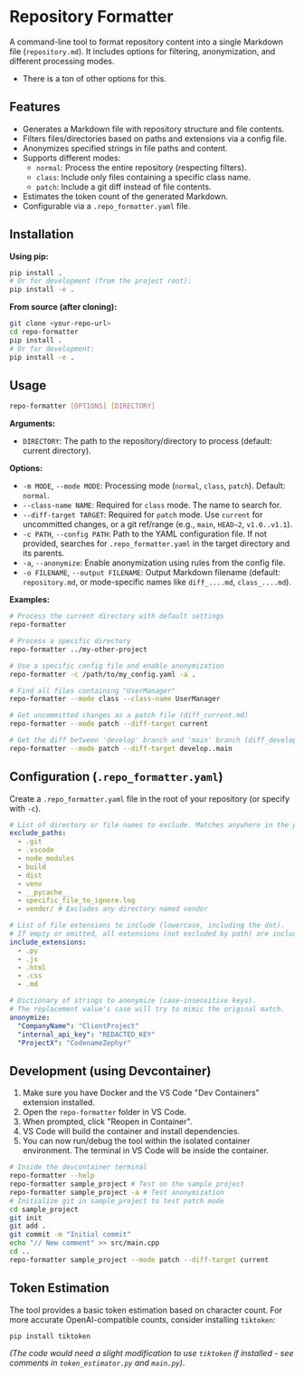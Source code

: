 # Repository Formatter

A command-line tool to format repository content into a single Markdown file (`repository.md`). It includes options for filtering, anonymization, and different processing modes.

* There is a ton of other options for this.

## Features

*   Generates a Markdown file with repository structure and file contents.
*   Filters files/directories based on paths and extensions via a config file.
*   Anonymizes specified strings in file paths and content.
*   Supports different modes:
    *   `normal`: Process the entire repository (respecting filters).
    *   `class`: Include only files containing a specific class name.
    *   `patch`: Include a git diff instead of file contents.
*   Estimates the token count of the generated Markdown.
*   Configurable via a `.repo_formatter.yaml` file.

## Installation

**Using pip:**

```bash
pip install .
# Or for development (from the project root):
pip install -e .
```

**From source (after cloning):**

```bash
git clone <your-repo-url>
cd repo-formatter
pip install .
# Or for development:
pip install -e .
```

## Usage

```bash
repo-formatter [OPTIONS] [DIRECTORY]
```

**Arguments:**

*   `DIRECTORY`: The path to the repository/directory to process (default: current directory).

**Options:**

*   `-m MODE`, `--mode MODE`: Processing mode (`normal`, `class`, `patch`). Default: `normal`.
*   `--class-name NAME`: Required for `class` mode. The name to search for.
*   `--diff-target TARGET`: Required for `patch` mode. Use `current` for uncommitted changes, or a git ref/range (e.g., `main`, `HEAD~2`, `v1.0..v1.1`).
*   `-c PATH`, `--config PATH`: Path to the YAML configuration file. If not provided, searches for `.repo_formatter.yaml` in the target directory and its parents.
*   `-a`, `--anonymize`: Enable anonymization using rules from the config file.
*   `-o FILENAME`, `--output FILENAME`: Output Markdown filename (default: `repository.md`, or mode-specific names like `diff_....md`, `class_....md`).

**Examples:**

```bash
# Process the current directory with default settings
repo-formatter

# Process a specific directory
repo-formatter ../my-other-project

# Use a specific config file and enable anonymization
repo-formatter -c /path/to/my_config.yaml -a .

# Find all files containing "UserManager"
repo-formatter --mode class --class-name UserManager

# Get uncommitted changes as a patch file (diff_current.md)
repo-formatter --mode patch --diff-target current

# Get the diff between 'develop' branch and 'main' branch (diff_develop..main.md)
repo-formatter --mode patch --diff-target develop..main
```

## Configuration (`.repo_formatter.yaml`)

Create a `.repo_formatter.yaml` file in the root of your repository (or specify with `-c`).

```yaml
# List of directory or file names to exclude. Matches anywhere in the path.
exclude_paths:
  - .git
  - .vscode
  - node_modules
  - build
  - dist
  - venv
  - __pycache__
  - specific_file_to_ignore.log
  - vendor/ # Excludes any directory named vendor

# List of file extensions to include (lowercase, including the dot).
# If empty or omitted, all extensions (not excluded by path) are included.
include_extensions:
  - .py
  - .js
  - .html
  - .css
  - .md

# Dictionary of strings to anonymize (case-insensitive keys).
# The replacement value's case will try to mimic the original match.
anonymize:
  "CompanyName": "ClientProject"
  "internal_api_key": "REDACTED_KEY"
  "ProjectX": "CodenameZephyr"
```

## Development (using Devcontainer)

1.  Make sure you have Docker and the VS Code "Dev Containers" extension installed.
2.  Open the `repo-formatter` folder in VS Code.
3.  When prompted, click "Reopen in Container".
4.  VS Code will build the container and install dependencies.
5.  You can now run/debug the tool within the isolated container environment. The terminal in VS Code will be inside the container.

```bash
# Inside the devcontainer terminal
repo-formatter --help
repo-formatter sample_project # Test on the sample project
repo-formatter sample_project -a # Test anonymization
# Initialize git in sample_project to test patch mode
cd sample_project
git init
git add .
git commit -m "Initial commit"
echo "// New comment" >> src/main.cpp
cd ..
repo-formatter sample_project --mode patch --diff-target current
```

## Token Estimation

The tool provides a basic token estimation based on character count. For more accurate OpenAI-compatible counts, consider installing `tiktoken`:

```bash
pip install tiktoken
```

*(The code would need a slight modification to use `tiktoken` if installed - see comments in `token_estimator.py` and `main.py`)*.